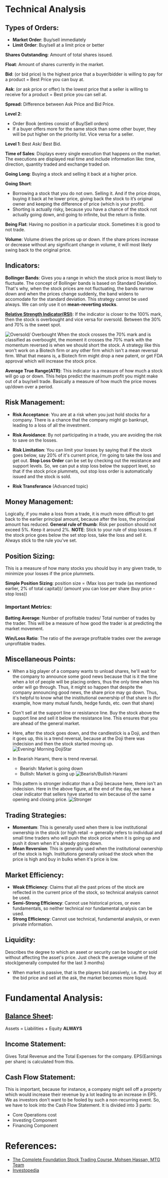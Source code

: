 # Technical Analysis

## Types of Orders:
- **Market Order**: Buy/sell immediately
- **Limit Order**: Buy/sell at a limit price or better

**Shares Outstanding**: Amount of total shares issued.

**Float**: Amount of shares currently in the market.

**Bid**: (or bid price) Is the highest price that a buyer/bidder is willing to pay for a product = Best Price you can buy at.

**Ask**: (or ask price or offer) Is the lowest price that a seller is willing to receive for a product = Best price you can sell at.

**Spread:** Difference between Ask Price and Bid Price.

**Level 2**: 
- Order Book (entires consist of Buy/Sell orders)
- If a buyer offers more for the same stock than some other buyer, they will be put higher on the priority list. Vice versa for a seller.
  
**Level 1**: Best Ask/ Best Bid.

**Time of Sales**: Displays every single execution that happens on the market. The executions are displayed real time and include information like: time, direction, quantity traded and exchange traded on.

**Going Long**: Buying a stock and selling it back at a higher price.

**Going Short**: 
- Borrowing a stock that you do not own. Selling it. And if the price drops, buying it back at he lower price, giving back the stock to it’s original owner and keeping the difference of price (which is your profit). 
- Shorting is actually risky, because you have a chance of the stock not actually going down, and going to infinite, but the return is finite. 

**Being Flat**: Having no position in a particular stock. Sometimes it is good to not trade.

**Volume**: Volume drives the prices up or down. If the share prices increase or decrease without any significant change in volume, it will most likely swing back to the original price.

## Indicators:

**Bollinger Bands**: Gives you a range in which the stock price is most likely to fluctuate.
The concept of Bollinger bands is based on Standard Deviation. That's why, when the stock prices are not fluctuating, the bands narrow down and when the prices change suddenly, the band widens to accomodate for the standard deviation.
This strategy cannot be used always. We can only use it on **mean-reverting stocks**.

**[Relative Strength Indicator(RSI)](https://www.investopedia.com/terms/r/rsi.asp)**: If the indicator is closer to the 100% mark, then the stock is overbought and vice versa for oversold. Between the 30% and 70% is the sweet spot.

![Oversold/ Overbought](res/4.jpg) When the stock crosses the 70% mark and is classified as overbought, the moment it crosses the 70% mark with the momentum reversed is when we should short the stock. A strategy like this won't work on a Biotech firm or any other firm which isn't a mean reversal firm. What that means is, a Biotech firm might drop a new patent, or get FDA approval which will increase the stock price.

**Average True Range(ATR)**: This indicator is a measure of how much a stock will go up or down. This helps predict the maximum profit you might make out of a buy/sell trade. Basically a measure of how much the price moves up/down over a period.

## Risk Management:

- **Risk Acceptance**: You are at a risk when you just hold stocks for a company. There is a chance that the company might go bankrupt, leading to a loss of all the investment.

- **Risk Avoidance**: By not participating in a trade, you are avoiding the risk to save on the losses.

- **Risk Limitation**: You can limit your losses by saying that if the stock goes below, say 20% of it's current price, I'm going to take the loss and get out.
**Stop Loss Order** can be set by checking out the resistance and support levels. So, we can put a stop loss below the support level, so that if the stock price plummets, out stop loss order is automatically issued and the stock is sold.

- **Risk Transferance** (Advanced topic)

## Money Management:

Logically, if you make a loss from a trade, it is much more difficult to get back to the earlier principal amount, because after the loss, the principal amount has reduced. **General rule of thumb**: Risk per position should not exceed 5%. Keep it around 2%.
**NOTE**: Stick to your rule of stop losses. If the stock price goes below the set stop loss, take the loss and sell it. Always stick to the rule you've set.

## Position Sizing:
This is a measure of how many stocks you should buy in any given trade, to minimize your losses if the price plummets.

**Simple Position Sizing**: 
position size = (Max loss per trade (as mentioned earlier, 2% of total capital))/ (amount you can lose per share (buy price - stop loss))



### Important Metrics:

**Batting Average**: Number of profitable trades/ Total number of trades by the trader. This will be a measure of how good the trader is at predicting the market movement.

**Win/Loss Ratio**: The ratio of the average profitable trades over the average unprofitable trades.


## Miscellaneous Points:

- When a big player of a company wants to unload shares, he'll wait for the company to announce some good news because that is it the time when a lot of people will be placing orders, thus the only time when his order will go through. Thus, it might so happen that despite the company announcing good news, the share price may go down. Thus, it's helpful to know what the inistitutional ownership of that share is (for example, how many mutual funds, hedge funds, etc. own that share)
- Don't sell at the support line or resistance line. Buy the stock above the support line and sell it below the resistance line. This ensures that you are ahead of the general market.
- Here, after the stock goes down, and the candlestick is a Doji, and then it goes up, this is a trend reversal, because at the Doji there was indecision and then the stock started moving up.![Evening/ Morning DojiStar](res/1.jpg)
- In Bearish Harami, there is trend reversal.
  * Bearish: Market is going down
  * Bullish: Market is going up
![Bearish/Bullish Harami](res/2.jpg)

- This pattern is stronger indicator than a Doji because here, there isn't an indecision. Here in the above figure, at the end of the day, we have a clear indicator that sellers have started to win because of the same opening and closing price.
![Stronger](res/3.jpg)


## Trading Strategies: 

- **Momentum**: This is generally used when there is low institutional ownership in the stock (or high retail -> generally refers to individual and small time traders who will push the stock price when it is going up and push it down when it's already going down.
- **Mean Reversion**: This is generally used when the institutional ownership of the stock is high. Institutions generally unload the stock when the price is high and buy in bulks when it's price is low.

## Market Efficiency:

- **Weak Efficiency**: Claims that all the past prices of the stock are reflected in the current price of the stock, so technical analysis cannot be used.
- **Semi-Strong Efficiency**: Cannot use historical prices, or even fundamentals, so neither technical nor fundamental analysis can be used.
- **Strong Efficiency**: Cannot use technical, fundamental analysis, or even private information.

## Liquidity:
Describes the degree to which an aseet or security can be bought or sold without affecting the asset's price. Just check the average volume of the stock(generally computed for the last 3 months)
- When market is passive, that is the players bid passively, i.e. they buy at the bid price and sell at the ask, the market becomes more liquid.

# Fundamental Analysis:

## [Balance Sheet](https://in.finance.yahoo.com/):
Assets = Liabilities + Equity **ALWAYS**

## Income Statement:
Gives Total Revenue and the Total Expenses for the company. EPS(Earnings per share) is calculated from this.

## Cash Flow Statement:
This is important, because for instance, a company might sell off a property which would increase their revenue by a lot leading to an increase in EPS. We as investors don't want to be fooled by such a non-recurring event. So, we have to look into the Cash Flow Statement.
It is divided into 3 parts:
- Core Operations cost
- Investing Component
- Financing Component


# References:
- [The Complete Foundation Stock Trading Course, Mohsen Hassan, MTG Team
](https://www.udemy.com/course/foundation-course/)
- [Investopedia](https://www.investopedia.com/)